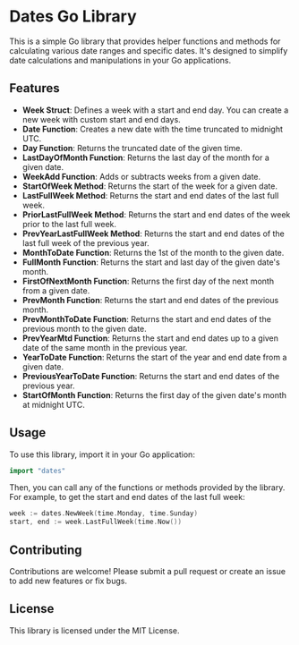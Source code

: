 # Dates Go Library

This is a simple Go library that provides helper functions and methods for calculating various date ranges and specific dates. It's designed to simplify date calculations and manipulations in your Go applications.

## Features

- **Week Struct**: Defines a week with a start and end day. You can create a new week with custom start and end days.
- **Date Function**: Creates a new date with the time truncated to midnight UTC.
- **Day Function**: Returns the truncated date of the given time.
- **LastDayOfMonth Function**: Returns the last day of the month for a given date.
- **WeekAdd Function**: Adds or subtracts weeks from a given date.
- **StartOfWeek Method**: Returns the start of the week for a given date.
- **LastFullWeek Method**: Returns the start and end dates of the last full week.
- **PriorLastFullWeek Method**: Returns the start and end dates of the week prior to the last full week.
- **PrevYearLastFullWeek Method**: Returns the start and end dates of the last full week of the previous year.
- **MonthToDate Function**: Returns the 1st of the month to the given date.
- **FullMonth Function**: Returns the start and last day of the given date's month.
- **FirstOfNextMonth Function**: Returns the first day of the next month from a given date.
- **PrevMonth Function**: Returns the start and end dates of the previous month.
- **PrevMonthToDate Function**: Returns the start and end dates of the previous month to the given date.
- **PrevYearMtd Function**: Returns the start and end dates up to a given date of the same month in the previous year.
- **YearToDate Function**: Returns the start of the year and end date from a given date.
- **PreviousYearToDate Function**: Returns the start and end dates of the previous year.
- **StartOfMonth Function**: Returns the first day of the given date's month at midnight UTC.

## Usage

To use this library, import it in your Go application:

```go
import "dates"
```

Then, you can call any of the functions or methods provided by the library. For example, to get the start and end dates of the last full week:

```go
week := dates.NewWeek(time.Monday, time.Sunday)
start, end := week.LastFullWeek(time.Now())
```

## Contributing

Contributions are welcome! Please submit a pull request or create an issue to add new features or fix bugs.

## License

This library is licensed under the MIT License.
